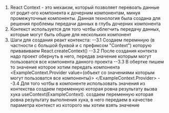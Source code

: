 1. React Context - это мехаизм, который позволяет перевоать данные от родит-ого компонента к дочерним компонентам, минуя промежуточные компоненты. Данная технология была создана для решения проблемы передачи данных в глубь дочерних компонента
2. Контекст используется для того чотбы облегчить передачу данных, которые могут быть общие для нескольких компонент
3. Шаги для создания реакт контекста:
    --3.1 Создаем перемнную (в частности с большой буквой и с префиксом "Context") которую привавиваем React.createContext()
    --3.2 После создания контекта надо проект обернуть в него, передав значение которым могут пользоватся все компонента данного проекта
    --3.3 В обертке пишем то значение которое хотим передать компонента
    <ExampleContext.Provider value={объект со значениями которым могут пользоватся все компоненты}> 
        <MyComponent/>
    </ExampleContext.Provider>
    --3.4 Для того чотбы в компоненте использовать значения из контекства создаем переменную которая ровна результату вызва хука useContext(ExampleContext). создаем переменную которая ровна результату выполнения хука, в него передаем в качестве параметра контекст из которого мы хотим взять значение
